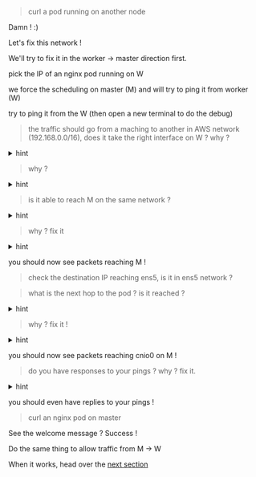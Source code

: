 > curl a pod running on another node 

Damn ! :)

Let's fix this network ! 

We'll try to fix it in the worker -> master direction first.

pick the IP of an nginx pod running on W

we force the scheduling on master (M) and will try to ping it from worker (W)

try to ping it from the W (then open a new terminal to do the debug)

> the traffic should go from a maching to another in AWS network (192.168.0.0/16), does it take the right interface on W ? why ?

<details>
  <summary>hint</summary> 

  this interface is named ens5, we can check that with :

  ```
  sudo tcpdump -i ens5 -c5 icmp
  ```

  you should see some traffic, perfect

  ```
  sudo ip route
  ```

</details>

> why ? 

<details>
  <summary>hint</summary> 

  ```
  sudo ip route
  ```

  ens5 is the default, so it just routes the traffic there because it doesn't know what to do with it and sends it to the default gateway

</details>

> is it able to reach M on the same network ?

<details>
  <summary>hint</summary> 

  ```
  sudo tcpdump -i ens5 -c5 icmp
  ```

  we don't see any traffic

</details>

> why ? fix it 

<details>
  <summary>hint</summary> 

  M is not the default gateway of W (which sends to the router, not M)

  We don't want to change the default gateway (you don't want a request to google.com to end up on M)

  we must ask to route the traffic to 10.0.0.0/24 to M

  ```
  sudo ip route add 10.0.0.0/24 via <master_aws_ip>
  ```
  

  NB : aws ec2 eni must have the flag  `source_dest_check = false`

</details>

 you should now see packets reaching M !

> check the destination IP reaching ens5, is it in ens5 network ?

> what is the next hop to the pod ? is it reached ?

<details>
  <summary>hint</summary> 

  ```
  sudo tcpdump -i cnio0 -c5 icmp
  ```

  we don't see any traffic

</details>

> why ? fix it !

<details>
  <summary>hint</summary> 

  IP forwarding describes exactly the job of a router : take packets reaching an interface with a dest IP not in nic network and forward it to another interface in the dest network  

  first it may not be enabled on your kernel, this can be fixed with

  ```
  sudo sysctl net.ipv4.conf.all.forwarding=1
  ```

  we don't see any traffic yet... it's because it's not allowed yet to foward traffic reaching `ens5` with dest in `cnio0` network to `cnio0`

  ```
  sudo iptables -A FORWARD -i ens5 -o cnio0 -j ACCEPT 
  ```

</details>


 you should now see packets reaching cnio0 on M !

> do you have responses to your pings ? why ? fix it.

<details>
  <summary>hint</summary> 


  because in order to reply, traffic to ens5 (the IP of W) will reach cnio0. this forwarding must be allowed too

  ```
  sudo iptables -A FORWARD -i cnio0 -o ens5 -j ACCEPT 
  ```

</details>

 you should even have replies to your pings ! 

> curl an nginx pod on master

See the welcome message ? Success !

Do the same thing to allow traffic from M -> W

When it works, head over the [next section](./step08.md)

